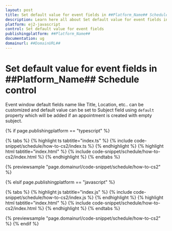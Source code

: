 ```yaml
---
layout: post
title: Set default value for event fields in ##Platform_Name## Schedule control | Syncfusion
description: Learn here all about Set default value for event fields in Syncfusion ##Platform_Name## Schedule control of Syncfusion Essential JS 2 and more.
platform: ej2-javascript
control: Set default value for event fields 
publishingplatform: ##Platform_Name##
documentation: ug
domainurl: ##DomainURL##
---
```


# Set default value for event fields in ##Platform_Name## Schedule control

Event window default fields name like Title, Location, etc.. can be customized and default value can be set to Subject field using `default` property which will be added if an appointment is created with empty subject.

{% if page.publishingplatform == "typescript" %}

 {% tabs %}
{% highlight ts tabtitle="index.ts" %}
{% include code-snippet/schedule/how-to-cs2/index.ts %}
{% endhighlight %}
{% highlight html tabtitle="index.html" %}
{% include code-snippet/schedule/how-to-cs2/index.html %}
{% endhighlight %}
{% endtabs %}
        
{% previewsample "page.domainurl/code-snippet/schedule/how-to-cs2" %}

{% elsif page.publishingplatform == "javascript" %}

{% tabs %}
{% highlight js tabtitle="index.js" %}
{% include code-snippet/schedule/how-to-cs2/index.js %}
{% endhighlight %}
{% highlight html tabtitle="index.html" %}
{% include code-snippet/schedule/how-to-cs2/index.html %}
{% endhighlight %}
{% endtabs %}

{% previewsample "page.domainurl/code-snippet/schedule/how-to-cs2" %}
{% endif %}